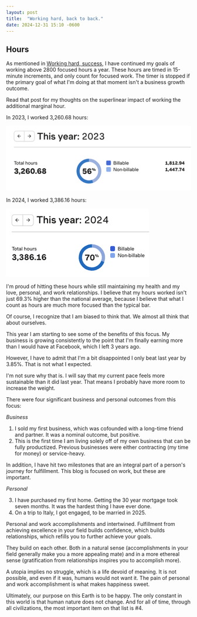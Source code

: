```yaml
---
layout: post
title:  "Working hard, back to back."
date: 2024-12-31 15:10 -0600
---
```


## Hours
As mentioned in [Working hard, success](https://huntermonk.com/2023/12/31/working-hard-success.html), I have continued my goals of working above 2800 focused hours a year. These hours are timed in 15-minute increments, and only count for focused work. The timer is stopped if the primary goal of what I'm doing at that moment isn't a business growth outcome. 

Read that post for my thoughts on the superlinear impact of working the additional marginal hour.

In 2023, I worked 3,260.68 hours:

![Final hour count for 2023](/img/work-hard/2023.png)

In 2024, I worked 3,386.16 hours:

![Final hour count for 2024](/img/work-hard/2024.png)

I'm proud of hitting these hours while still maintaining my health and my love, personal, and work relationships. I believe that my hours worked isn't just 69.3% higher than the national average, because I believe that what I count as hours are much more focused than the typical bar. 

Of course, I recognize that I am biased to think that. We almost all think that about ourselves.

This year I am starting to see some of the benefits of this focus. My business is growing consistently to the point that I'm finally earning more than I would have at Facebook, which I left 3 years ago.

However, I have to admit that I'm a bit disappointed I only beat last year by 3.85%. That is not what I expected.

I'm not sure why that is. I will say that my current pace feels more sustainable than it did last year. That means I probably have more room to increase the weight.

There were four significant business and personal outcomes from this focus:

_Business_

1. I sold my first business, which was cofounded with a long-time friend and partner. It was a nominal outcome, but positive.
2. This is the first time I am living solely off of my own business that can be fully productized. Previous businesses were either contracting (my time for money) or service-heavy.

In addition, I have hit two milestones that are an integral part of a person's journey for fulfillment. This blog is focused on work, but these are important.

_Personal_

<ol start="3">
  <li>I have purchased my first home. Getting the 30 year mortgage took seven months. It was the hardest thing I have ever done.</li>
  <li>On a trip to Italy, I got engaged, to be married in 2025.</li>
</ol>

Personal and work accomplishments and intertwined. Fulfillment from achieving excellence in your field builds confidence, which builds relationships, which refills you to further achieve your goals.

They build on each other. Both in a natural sense (accomplishments in your field generally make you a more appealing mate) and in a more ethereal sense (gratification from relationships inspires you to accomplish more).

A utopia implies no struggle, which is a life devoid of meaning. It is not possible, and even if it was, humans would not want it. The pain of personal and work accomplishment is what makes happiness sweet.

Ultimately, our purpose on this Earth is to be happy. The only constant in this world is that human nature does not change. And for all of time, through all civilizations, the most important item on that list is #4.

